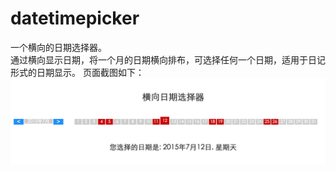# datetimepicker
一个横向的日期选择器。<br/>
通过横向显示日期，将一个月的日期横向排布，可选择任何一个日期，适用于日记形式的日期显示。
页面截图如下：
![页面截图](https://github.com/RedstoneCMX/datetimepicker/blob/master/images/show.png) 

